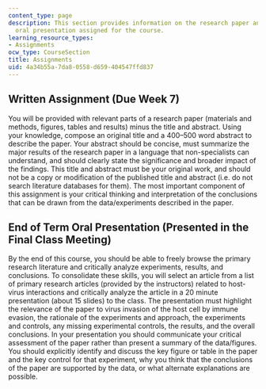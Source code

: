 ```yaml
---
content_type: page
description: This section provides information on the research paper and end of term
  oral presentation assigned for the course.
learning_resource_types:
- Assignments
ocw_type: CourseSection
title: Assignments
uid: 4a34b55a-7da8-0558-d659-404547ffd837
---
```


Written Assignment (Due Week 7)
-------------------------------

You will be provided with relevant parts of a research paper (materials and methods, figures, tables and results) minus the title and abstract. Using your knowledge, compose an original title and a 400–500 word abstract to describe the paper. Your abstract should be concise, must summarize the major results of the research paper in a language that non-specialists can understand, and should clearly state the significance and broader impact of the findings. This title and abstract must be your original work, and should not be a copy or modification of the published title and abstract (i.e. do not search literature databases for them). The most important component of this assignment is your critical thinking and interpretation of the conclusions that can be drawn from the data/experiments described in the paper.

End of Term Oral Presentation (Presented in the Final Class Meeting)
--------------------------------------------------------------------

By the end of this course, you should be able to freely browse the primary research literature and critically analyze experiments, results, and conclusions. To consolidate these skills, you will select an article from a list of primary research articles (provided by the instructors) related to host-virus interactions and critically analyze the article in a 20 minute presentation (about 15 slides) to the class. The presentation must highlight the relevance of the paper to virus invasion of the host cell by immune evasion, the rationale of the experiments and approach, the experiments and controls, any missing experimental controls, the results, and the overall conclusions. In your presentation you should communicate your critical assessment of the paper rather than present a summary of the data/figures. You should explicitly identify and discuss the key figure or table in the paper and the key control for that experiment, why you think that the conclusions of the paper are supported by the data, or what alternate explanations are possible.